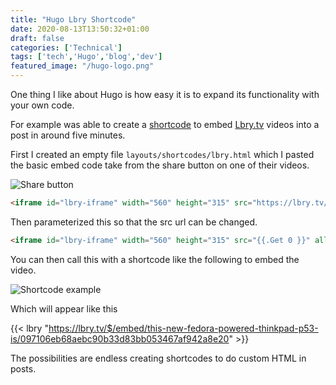 ```yaml
---
title: "Hugo Lbry Shortcode"
date: 2020-08-13T13:50:32+01:00
draft: false
categories: ['Technical']
tags: ['tech','Hugo','blog','dev']
featured_image: "/hugo-logo.png"
---
```


One thing I like about Hugo is how easy it is to expand its functionality with your own code.

For example was able to create a [shortcode](https://gohugo.io/content-management/shortcodes/) to embed [Lbry.tv](https://lbry.tv/) videos into a post in around five minutes.

First I created an empty file `layouts/shortcodes/lbry.html` which I pasted the basic embed code take from the share button on one of their videos.

![Share button](/lbry_embed.jpg)

```html
<iframe id="lbry-iframe" width="560" height="315" src="https://lbry.tv/$/embed/this-new-fedora-powered-thinkpad-p53-is/097106eb68aebc90b33d83bb053467af942a8e20" allowfullscreen></iframe>
```

Then parameterized this so that the src url can be changed.

```html
<iframe id="lbry-iframe" width="560" height="315" src="{{.Get 0 }}" allowfullscreen></iframe>
```

You can then call this with a shortcode like the following to embed the video.

![Shortcode example](/short_example.jpg)

Which will appear like this

{{< lbry "https://lbry.tv/$/embed/this-new-fedora-powered-thinkpad-p53-is/097106eb68aebc90b33d83bb053467af942a8e20" >}}

The possibilities are endless creating shortcodes to do custom HTML in posts.